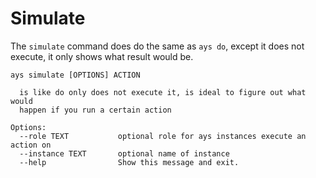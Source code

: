 # Simulate

The `simulate` command does do the same as `ays do`, except it does not execute, it only shows what result would be.

```shell
ays simulate [OPTIONS] ACTION

  is like do only does not execute it, is ideal to figure out what would
  happen if you run a certain action

Options:
  --role TEXT           optional role for ays instances execute an action on
  --instance TEXT       optional name of instance
  --help                Show this message and exit.
```

